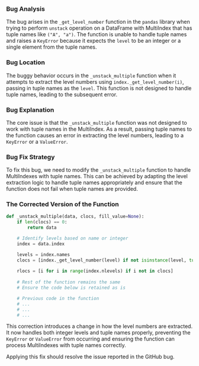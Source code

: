 ### Bug Analysis
The bug arises in the `_get_level_number` function in the `pandas` library when trying to perform `unstack` operation on a DataFrame with MultiIndex that has tuple names like `("A", "a")`. The function is unable to handle tuple names and raises a `KeyError` because it expects the `level` to be an integer or a single element from the tuple names. 

### Bug Location
The buggy behavior occurs in the `_unstack_multiple` function when it attempts to extract the level numbers using `index._get_level_number(i)`, passing in tuple names as the `level`. This function is not designed to handle tuple names, leading to the subsequent error.

### Bug Explanation
The core issue is that the `_unstack_multiple` function was not designed to work with tuple names in the MultiIndex. As a result, passing tuple names to the function causes an error in extracting the level numbers, leading to a `KeyError` or a `ValueError`.

### Bug Fix Strategy
To fix this bug, we need to modify the `_unstack_multiple` function to handle MultiIndexes with tuple names. This can be achieved by adapting the level extraction logic to handle tuple names appropriately and ensure that the function does not fail when tuple names are provided.

### The Corrected Version of the Function

```python
def _unstack_multiple(data, clocs, fill_value=None):
    if len(clocs) == 0:
        return data

    # Identify levels based on name or integer
    index = data.index

    levels = index.names
    clocs = [index._get_level_number(level) if not isinstance(level, tuple) else levels.index(level) for level in clocs]
   
    rlocs = [i for i in range(index.nlevels) if i not in clocs]
    
    # Rest of the function remains the same
    # Ensure the code below is retained as is

    # Previous code in the function
    # ...
    # ...
    # ...
```

This correction introduces a change in how the level numbers are extracted. It now handles both integer levels and tuple names properly, preventing the `KeyError` or `ValueError` from occurring and ensuring the function can process MultiIndexes with tuple names correctly.

Applying this fix should resolve the issue reported in the GitHub bug.